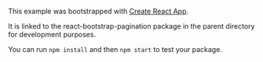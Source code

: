This example was bootstrapped with [Create React App](https://github.com/facebook/create-react-app).

It is linked to the react-bootstrap-pagination package in the parent directory for development purposes.

You can run `npm install` and then `npm start` to test your package.
